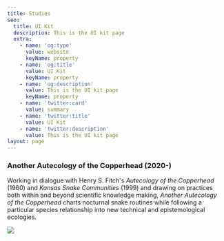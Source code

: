 ```yaml
---
title: Studies
seo:
  title: UI Kit
  description: This is the UI kit page
  extra:
    - name: 'og:type'
      value: website
      keyName: property
    - name: 'og:title'
      value: UI Kit
      keyName: property
    - name: 'og:description'
      value: This is the UI kit page
      keyName: property
    - name: 'twitter:card'
      value: summary
    - name: 'twitter:title'
      value: UI Kit
    - name: 'twitter:description'
      value: This is the UI kit page
layout: page
---
```

### Another Autecology of the Copperhead (2020-)

Working in dialogue with Henry S. Fitch's *Autecology of the Copperhead* (1960) and *Kansas Snake Communities* (1999) and drawing on practices both within and beyond scientific knowledge making, *Another Autecology of the Copperhead* charts nocturnal snake routines while following a particular species relationship into new technical and epistemological ecologies.

![](images/July%2023%202021%20904pm-514e5f89.JPG)
